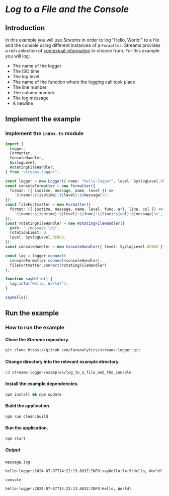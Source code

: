 # _Log to a File and the Console_

## Introduction

In this example you will use _Streams_ in order to log "Hello, World!" to a file and the console using different instances of a `Formatter`. Streams provides a rich selection of [contextual information](https://github.com/faranalytics/streams-logger/tree/main?tab=readme-ov-file#log-context-properties) to choose from. For this example you will log:

- The name of the logger
- The ISO time
- The log level
- The name of the function where the logging call took place
- The line number
- The column number
- The log message
- A newline

## Implement the example

### Implement the `index.ts` module

```ts
import {
  Logger,
  Formatter,
  ConsoleHandler,
  SyslogLevel,
  RotatingFileHandler,
} from "streams-logger";

const logger = new Logger({ name: "hello-logger", level: SyslogLevel.DEBUG });
const consoleFormatter = new Formatter({
  format: ({ isotime, message, name, level }) =>
    `${name}:${isotime}:${level}:${message}\n`,
});
const fileFortmatter = new Formatter({
  format: ({ isotime, message, name, level, func, url, line, col }) =>
    `${name}:${isotime}:${level}:${func}:${line}:${col}:${message}\n`,
});
const rotatingFileHandler = new RotatingFileHandler({
  path: "./message.log",
  rotationLimit: 0,
  level: SyslogLevel.DEBUG,
});
const consoleHandler = new ConsoleHandler({ level: SyslogLevel.DEBUG });

const log = logger.connect(
  consoleFormatter.connect(consoleHandler),
  fileFortmatter.connect(rotatingFileHandler)
);

function sayHello() {
  log.info("Hello, World!");
}

sayHello();
```

## Run the example

### How to run the example

#### Clone the _Streams_ repository.

```bash
git clone https://github.com/faranalytics/streams-logger.git
```

#### Change directory into the relevant example directory.

```bash
cd streams-logger/examples/log_to_a_file_and_the_console
```

#### Install the example dependencies.

```bash
npm install && npm update
```

#### Build the application.

```bash
npm run clean:build
```

#### Run the application.

```bash
npm start
```

##### Output

`message.log`

```bash
hello-logger:2024-07-07T14:22:13.683Z:INFO:sayHello:14:9:Hello, World!
```

`console`

```bash
hello-logger:2024-07-07T14:22:13.683Z:INFO:Hello, World!
```
